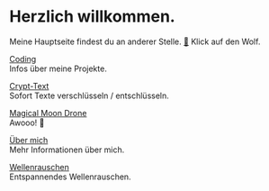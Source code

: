 # Herzlich willkommen.  
Meine Hauptseite findest du an anderer Stelle. [🐺](https://stadtwoelfin.de) Klick auf den Wolf.

[Coding](coding.md)  
Infos über meine Projekte.

[Crypt-Text](crypt-text/)  
Sofort Texte verschlüsseln / entschlüsseln.

[Magical Moon Drone](https://github.com/stadtwoelfin/drone)  
Awooo! 🐺

[Über mich](about.md)  
Mehr Informationen über mich.

[Wellenrauschen](wellenrauschen/)  
Entspannendes Wellenrauschen.

